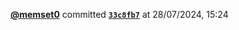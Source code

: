  <a href=https://github.com/memset0><strong>@memset0</strong></a>  committed <a href=https://github.com/memset0/memset0/commit/33c8fb7fcb6329d209723cb3c957b3f995066e36><strong><code>33c8fb7</code></strong></a>  at 28/07/2024, 15:24 
